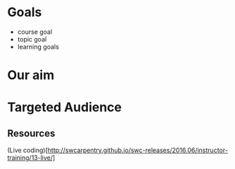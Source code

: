 # Goals 
- course goal
- topic goal
- learning goals

# Our aim


# Targeted Audience

## Resources

(Live coding)[http://swcarpentry.github.io/swc-releases/2016.06/instructor-training/13-live/]
